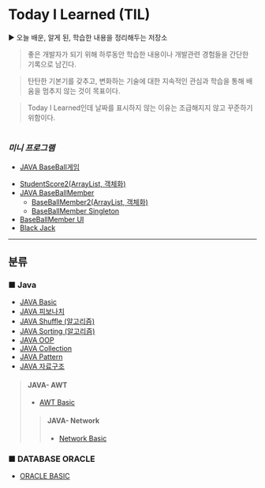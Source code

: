 # Today I Learned (TIL)

▶  오늘 배운, 알게 된, 학습한 내용을 정리해두는 저장소
   
 >좋은 개발자가 되기 위해 하루동안 학습한 내용이나 개발관련 경험들을 간단한 기록으로 남긴다.

 >탄탄한 기본기를 갖추고, 변화하는 기술에 대한 지속적인 관심과 학습을 통해 배움을 멈추지 않는 것이 목표이다.

 >Today I Learned인데 날짜를 표시하지 않는 이유는 조급해지지 않고 꾸준하기 위함이다.

#
### *미니 프로그램*
+ [JAVA BaseBall게임](https://github.com/byunginK/TIL/tree/master/BaseBall)
* [StudentScore2(ArrayList, 객체화)](https://github.com/byunginK/TIL/tree/master/Student%20Score2)
* [JAVA BaseBallMember](https://github.com/byunginK/TIL/tree/master/BaseBall%20member)
   + [BaseBallMember2(ArrayList, 객체화)](https://github.com/byunginK/TIL/tree/master/Baseball%20Member2)
   + [BaseBallMember Singleton](https://github.com/byunginK/TIL/tree/master/baseball%20member%20Singleton)
* [BaseBallMember UI](https://github.com/byunginK/TIL/tree/master/BaseBall%20UI)
* [Black Jack](https://github.com/byunginK/TIL/tree/master/black%20jack)
---
## 분류
### ■ Java
* [JAVA Basic](https://github.com/byunginK/TIL/tree/master/JAVA)
* [JAVA 피보나치](https://github.com/byunginK/TIL/blob/master/JAVA%20fibonnaci.md)
* [JAVA Shuffle (알고리즘)](https://github.com/byunginK/TIL/blob/master/JAVA%20shuffle.md)
* [JAVA Sorting (알고리즘)](https://github.com/byunginK/TIL/blob/master/JAVA%20Sorting.md)
* [JAVA OOP](https://github.com/byunginK/TIL/tree/master/OOP)
* [JAVA Collection](https://github.com/byunginK/TIL/tree/master/Collection)
* [JAVA Pattern](https://github.com/byunginK/TIL/tree/master/Pattern)
* [JAVA 자료구조](https://github.com/byunginK/TIL/tree/master/%EC%9E%90%EB%A3%8C%EA%B5%AC%EC%A1%B0)
> #### JAVA- AWT 
> * [AWT Basic](https://github.com/byunginK/TIL/tree/master/AWT)
>> #### JAVA- Network
>> * [Network Basic](https://github.com/byunginK/TIL/tree/master/Network)
### ■ DATABASE ORACLE
 * [ORACLE BASIC](https://github.com/byunginK/TIL/tree/master/DataBase)
